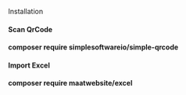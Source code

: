 Installation

<h4>Scan QrCode<h4>
composer require simplesoftwareio/simple-qrcode

<h4>Import Excel<h4>
composer require maatwebsite/excel